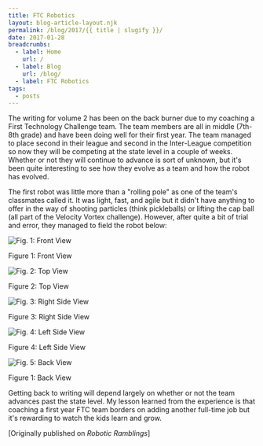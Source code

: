 ```yaml
---
title: FTC Robotics
layout: blog-article-layout.njk
permalink: /blog/2017/{{ title | slugify }}/
date: 2017-01-28
breadcrumbs:
  - label: Home
    url: /
  - label: Blog
    url: /blog/
  - label: FTC Robotics
tags:
  - posts
---
```


<!-- Excerpt Start -->

The writing for volume 2 has been on the back burner due to my coaching a First Technology Challenge team. The team members are all in middle (7th-8th grade) and have been doing well for their first year. The team managed to place second in their league and second in the Inter-League competition so now they will be competing at the state level in a couple of weeks. Whether or not they will continue to advance is sort of unknown, but it's been quite interesting to see how they evolve as a team and how the robot has evolved.

<!-- Excerpt End -->

The first robot was little more than a "rolling pole" as one of the team's classmates called it. It was light, fast, and agile but it didn't have anything to offer in the way of shooting particles (think pickleballs) or lifting the cap ball (all part of the Velocity Vortex challenge). However, after quite a bit of trial and error, they managed to field the robot below:

<div class="center-div image-container">

![Fig. 1: Front View](/img/ftc-robotics/IMG_1934.jpg)

<figcaption>Figure 1: Front View</figcaption>

</div>

<div class="center-div image-container">

![Fig. 2: Top View](/img/ftc-robotics/IMG_1937.jpg)

<figcaption>Figure 2: Top View</figcaption>

</div>

<div class="center-div image-container">

![Fig. 3: Right Side View](/img/ftc-robotics/IMG_1933.jpg)

<figcaption>Figure 3: Right Side View</figcaption>

</div>

<div class="center-div image-container">

![Fig. 4: Left Side View](/img/ftc-robotics/IMG_1935.jpg)

<figcaption>Figure 4: Left Side View</figcaption>

</div>

<div class="center-div image-container">

![Fig. 5: Back View](/img/ftc-robotics/IMG_1936.jpg)

<figcaption>Figure 1: Back View</figcaption>

</div>

Getting back to writing will depend largely on whether or not the team advances past the state level. My lesson learned from the experience is that coaching a first year FTC team borders on adding another full-time job but it's rewarding to watch the kids learn and grow.

<div class="center-text">

[Originally published on _Robotic Ramblings_]

</div>
